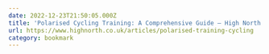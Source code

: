 ```yaml
---
date: 2022-12-23T21:50:05.000Z
title: 'Polarised Cycling Training: A Comprehensive Guide — High North Performance'
url: https://www.highnorth.co.uk/articles/polarised-training-cycling
category: bookmark
---
```

